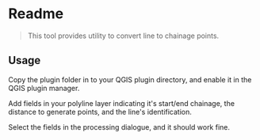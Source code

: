 # Readme

> This tool provides utility to convert line to chainage points.  

## Usage

Copy the plugin folder in to your QGIS plugin directory, and enable it in the QGIS plugin manager.  

Add fields in your polyline layer indicating it's start/end chainage, the distance to generate points, and the line's identification.  

Select the fields in the processing dialogue, and it should work fine.
